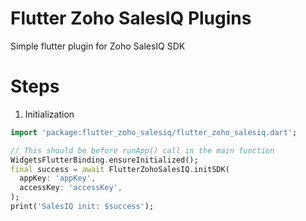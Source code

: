 # Flutter Zoho SalesIQ Plugins

Simple flutter plugin for Zoho SalesIQ SDK

# Steps

1. Initialization

```dart
import 'package:flutter_zoho_salesiq/flutter_zoho_salesiq.dart';

// This should be before runApp() call in the main function
WidgetsFlutterBinding.ensureInitialized();
final success = await FlutterZohoSalesIQ.initSDK(
  appKey: 'appKey',
  accessKey: 'accessKey',
);
print('SalesIQ init: $success');
```